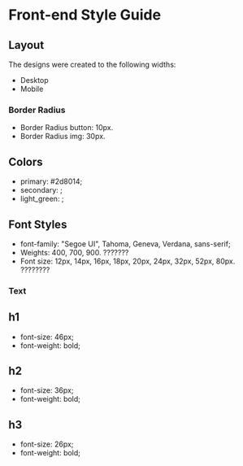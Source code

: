 # Front-end Style Guide

## Layout

The designs were created to the following widths:

- Desktop
- Mobile

### Border Radius

- Border Radius button: 10px.
- Border Radius img: 30px.

## Colors

- primary: #2d8014;
- secondary: ;
- light_green: ;

## Font Styles

- font-family: "Segoe UI", Tahoma, Geneva, Verdana, sans-serif;
- Weights: 400, 700, 900. ???????
- Font size: 12px, 14px, 16px, 18px, 20px, 24px, 32px, 52px, 80px. ????????

### Text

## h1

- font-size: 46px;
- font-weight: bold;

## h2

- font-size: 36px;
- font-weight: bold;

## h3

- font-size: 26px;
- font-weight: bold;
